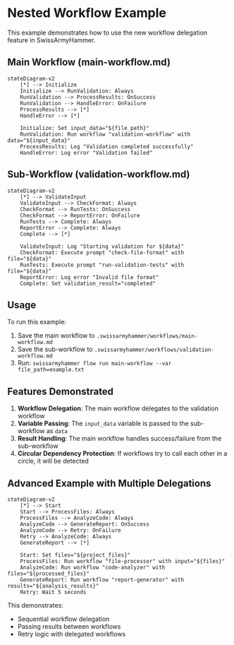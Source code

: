 # Nested Workflow Example

This example demonstrates how to use the new workflow delegation feature in SwissArmyHammer.

## Main Workflow (main-workflow.md)

```mermaid
stateDiagram-v2
    [*] --> Initialize
    Initialize --> RunValidation: Always
    RunValidation --> ProcessResults: OnSuccess  
    RunValidation --> HandleError: OnFailure
    ProcessResults --> [*]
    HandleError --> [*]

    Initialize: Set input_data="${file_path}"
    RunValidation: Run workflow "validation-workflow" with data="${input_data}"
    ProcessResults: Log "Validation completed successfully"
    HandleError: Log error "Validation failed"
```

## Sub-Workflow (validation-workflow.md)

```mermaid
stateDiagram-v2
    [*] --> ValidateInput
    ValidateInput --> CheckFormat: Always
    CheckFormat --> RunTests: OnSuccess
    CheckFormat --> ReportError: OnFailure
    RunTests --> Complete: Always
    ReportError --> Complete: Always
    Complete --> [*]

    ValidateInput: Log "Starting validation for ${data}"
    CheckFormat: Execute prompt "check-file-format" with file="${data}"
    RunTests: Execute prompt "run-validation-tests" with file="${data}"
    ReportError: Log error "Invalid file format"
    Complete: Set validation_result="completed"
```

## Usage

To run this example:

1. Save the main workflow to `.swissarmyhammer/workflows/main-workflow.md`
2. Save the sub-workflow to `.swissarmyhammer/workflows/validation-workflow.md`
3. Run: `swissarmyhammer flow run main-workflow --var file_path=example.txt`

## Features Demonstrated

1. **Workflow Delegation**: The main workflow delegates to the validation workflow
2. **Variable Passing**: The `input_data` variable is passed to the sub-workflow as `data`
3. **Result Handling**: The main workflow handles success/failure from the sub-workflow
4. **Circular Dependency Protection**: If workflows try to call each other in a circle, it will be detected

## Advanced Example with Multiple Delegations

```mermaid
stateDiagram-v2
    [*] --> Start
    Start --> ProcessFiles: Always
    ProcessFiles --> AnalyzeCode: Always
    AnalyzeCode --> GenerateReport: OnSuccess
    AnalyzeCode --> Retry: OnFailure
    Retry --> AnalyzeCode: Always
    GenerateReport --> [*]

    Start: Set files="${project_files}"
    ProcessFiles: Run workflow "file-processor" with input="${files}"
    AnalyzeCode: Run workflow "code-analyzer" with files="${processed_files}"
    GenerateReport: Run workflow "report-generator" with results="${analysis_results}"
    Retry: Wait 5 seconds
```

This demonstrates:
- Sequential workflow delegation
- Passing results between workflows
- Retry logic with delegated workflows